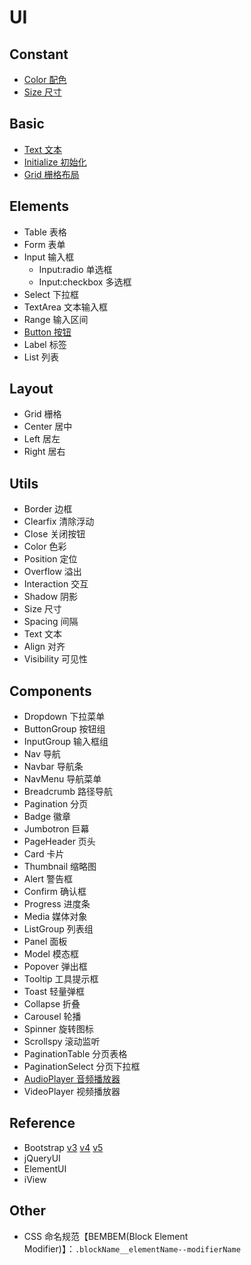 # UI

## Constant

- [Color 配色](./constant/color.md)
- [Size 尺寸](./constant/size.md)

## Basic

- [Text 文本](./basic/text.md)
- [Initialize 初始化](./basic/initialize.md)
- [Grid 栅格布局](./basic/grid.md)

## Elements

- Table 表格
- Form 表单
- Input 输入框
  - Input:radio 单选框
  - Input:checkbox 多选框
- Select 下拉框
- TextArea 文本输入框
- Range 输入区间
- [Button 按钮](./element/button.md)
- Label 标签
- List 列表

## Layout

- Grid 栅格
- Center 居中
- Left 居左
- Right 居右

## Utils

- Border 边框
- Clearfix 清除浮动
- Close 关闭按钮
- Color 色彩
- Position 定位
- Overflow 溢出
- Interaction 交互
- Shadow 阴影
- Size 尺寸
- Spacing 间隔
- Text 文本
- Align 对齐
- Visibility 可见性

## Components

- Dropdown 下拉菜单
- ButtonGroup 按钮组
- InputGroup 输入框组
- Nav 导航
- Navbar 导航条
- NavMenu 导航菜单
- Breadcrumb 路径导航
- Pagination 分页
- Badge 徽章
- Jumbotron 巨幕
- PageHeader 页头
- Card 卡片
- Thumbnail 缩略图
- Alert 警告框
- Confirm 确认框
- Progress 进度条
- Media 媒体对象
- ListGroup 列表组
- Panel 面板
- Model 模态框
- Popover 弹出框
- Tooltip 工具提示框
- Toast 轻量弹框
- Collapse 折叠
- Carousel 轮播
- Spinner 旋转图标
- Scrollspy 滚动监听
- PaginationTable 分页表格
- PaginationSelect 分页下拉框
- [AudioPlayer 音频播放器](./component/audio-player.md)
- VideoPlayer 视频播放器

## Reference

- Bootstrap [v3](https://v3.bootcss.com/) [v4](https://v4.bootcss.com/) [v5](https://v5.bootcss.com/)
- jQueryUI
- ElementUI
- iView

## Other

- CSS 命名规范【BEMBEM(Block Element Modifier)】：`.blockName__elementName--modifierName`
